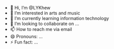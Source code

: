 - 👋 Hi, I’m @LYKhew
- 👀 I’m interested in arts and music
- 🌱 I’m currently learning information technology
- 💞️ I’m looking to collaborate on ...
- 📫 How to reach me via email
- 😄 Pronouns: ...
- ⚡ Fun fact: ...

<!---
LYKhew/LYKhew is a ✨ special ✨ repository because its `README.md` (this file) appears on your GitHub profile.
You can click the Preview link to take a look at your changes.
--->
